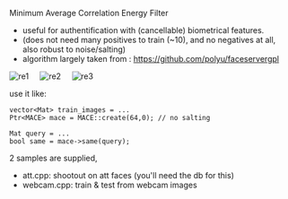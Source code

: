 
Minimum Average Correlation Energy Filter

  * useful for authentification with (cancellable) biometrical features.
  * (does not need many positives to train (~10), and no negatives at all, also robust to noise/salting)
  * algorithm largely taken from : https://github.com/polyu/faceservergpl


![re1](https://github.com/berak/opencv_smallfry/raw/master/mace/RE1.png)  &nbsp;&nbsp;&nbsp;
![re2](https://github.com/berak/opencv_smallfry/raw/master/mace/RE2.png)  &nbsp;&nbsp;&nbsp;
![re3](https://github.com/berak/opencv_smallfry/raw/master/mace/RE3.png)


use it like:

    vector<Mat> train_images = ...
    Ptr<MACE> mace = MACE::create(64,0); // no salting

    Mat query = ...
    bool same = mace->same(query);


2 samples are supplied,
* att.cpp:  shootout on att faces (you'll need the db for this)
* webcam.cpp: train & test from webcam images

